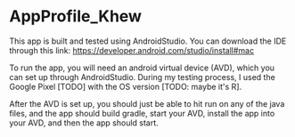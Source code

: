 # AppProfile_Khew
This app is built and tested using AndroidStudio. You can download the IDE through this link: https://developer.android.com/studio/install#mac

To run the app, you will need an android virtual device (AVD), which you can set up through AndroidStudio. During my testing process, I used the Google Pixel [TODO] with the OS version [TODO: maybe it's R].

After the AVD is set up, you should just be able to hit run on any of the java files, and the app should build gradle, start your AVD, install the app into your AVD, and then the app should start. 
